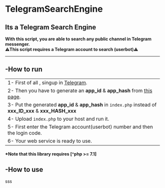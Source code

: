 # TelegramSearchEngine

<h2>Its a Telegram Search Engine</h2>

<b>With this script, you are able to search any public channel in Telegram messenger.</b>
<br>
⚠️<b>This script requires a Telegram account to search (userbot)</b>⚠️

-------------------------------------------------------


<h2>-How to run</h2> <p>
<p>
  
<table>
<tr>
<td>1- First of all , singup in <a href="https://telegram.org/apps">Telegram</a>.</td>
</tr>
<tr>
<td>2- Then you have to generate an <b>app_id</b> & <b>app_hash</b> from <a href="https://my.telegram.org/apps">this page</a>.</td>
</tr>
<tr>
<td>3- Put the generated <b>app_id</b> & <b>app_hash</b> in <code>index.php</code> instead of <b>xxx_ID_xxx</b> & <b>xxx_HASH_xxx</b> </td>
</tr>
<tr>
<td>4- Upload <code>index.php</code> to your host and run it. </td>
</tr>
<tr>
<td>5- First enter the Telegram account(userbot) number and then the login code. </td>
</tr>
<tr>
<td>6- Your web service is ready to use. </td>
</tr>
</table>

<h4>*Note that this library requires [^php >= 7.1]</h4>
<p>
<h2>-How to use</h2> <p>
<p>
 
sss
